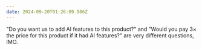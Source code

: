 ```yaml
---
date: 2024-09-20T01:26:09.986Z
---
```


"Do you want us to add AI features to this product?" and "Would you pay 3× the price for this product if it had AI features?" are very different questions, IMO.
